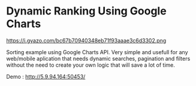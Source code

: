 # Dynamic Ranking Using Google Charts
https://i.gyazo.com/bc67b70940348eb71f93aaae3c6d3302.png


Sorting example using Google Charts API. 
Very simple and usefull for any web/mobile aplication that needs dynamic searches, pagination and filters without the need to create your own logic that will save a lot of time.

Demo : http://5.9.94.164:50453/
